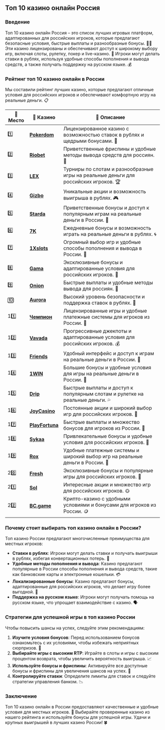 ## Топ 10 казино онлайн Россия

### Введение
Топ 10 казино онлайн Россия – это список лучших игровых платформ, адаптированных для российских игроков, которые предлагают безопасные условия, быстрые выплаты и разнообразные бонусы. 🎰💸 Эти казино лицензированы и обеспечивают доступ к широкому выбору игр, включая слоты, рулетку, покер и live-казино. 💎 Игроки могут делать ставки в рублях, используя удобные способы пополнения и вывода средств, а также получать поддержку на русском языке. 💰

### Рейтинг топ 10 казино онлайн в России
Мы составили рейтинг лучших казино, которые предлагают отличные условия для российских игроков и обеспечивают комфортную игру на реальные деньги. 📋

| 🥇 **Место** | 🎰 **Казино** | 💬 **Описание** |
|-------------|-------------|----------------|
| 1️⃣ | [**Pokerdom**](https://brandplay.link/4k77v2yx) | Лицензированное казино с возможностью ставок в рублях и щедрыми бонусами. 🎁 |
| 2️⃣ | [**Riobet**](https://brandplay.link/7xBLTPyj) | Приветственные фриспины и удобные методы вывода средств для россиян. 🤑 |
| 3️⃣ | [**LEX**](https://brandplay.link/zW4hdDFV) | Турниры по слотам и разнообразные игры на реальные деньги для российских игроков. 🏆 |
| 4️⃣ | [**Gizbo**](https://brandplay.link/bprXw4YV) | Уникальные акции и возможность выигрыша в рублях. 🎮 |
| 5️⃣ | [**Starda**](https://brandplay.link/fB7xwRFL) | Приветственные бонусы и доступ к популярным играм на реальные деньги в России. 🌟 |
| 6️⃣ | [**7K**](https://brandplay.link/BvQyFShp) | Ежедневные бонусы и возможность играть на реальные деньги в рублях. 🌀 |
| 7️⃣ | [**1Xslots**](https://brandplay.link/hSB1khtr) | Огромный выбор игр и удобные способы пополнения и вывода в России. 🎰 |
| 8️⃣ | [**Gama**](https://brandplay.link/j6NMKsDz) | Эксклюзивные бонусы и адаптированные условия для российских игроков. 🧩 |
| 9️⃣ | [**Onion**](https://brandplay.link/zBGRVpQ9) | Быстрые выплаты и удобные методы вывода для россиян. 💎 |
| 🔟 | [**Aurora**](https://10trafic-stat2.com/click/668546556bcc6313411604bd/6766/13032/subaccount) | Высокий уровень безопасности и поддержка ставок в рублях. 🚀 |
| 11️⃣ | [**Чемпион**](https://temon-gter.cfd/go/lRq?p80412p304504pcc44t17455) | Лицензированные игры и удобные платежные системы для игроков из России. 🥇 |
| 12️⃣ | [**Vavada**](https://vavadapartner.pro/?promo=ea5c9275-6854-4505-94fc-95ab18221945-linkb2) | Прогрессивные джекпоты и адаптированные условия для российских игроков. 💰 |
| 13️⃣ | [**Friends**](https://gofriends.run/linkb2) | Удобный интерфейс и доступ к играм на реальные деньги в России. 👯 |
| 14️⃣ | [**1WIN**](https://brandplay.link/smXVpBbG) | Большие бонусы и удобные условия для игры на реальные деньги в России. 🎲 |
| 15️⃣ | [**Drip**](https://drp-ircp01.com/c07e6a3db) | Быстрые выплаты и доступ к популярным слотам и рулетке на реальные деньги. 💦 |
| 16️⃣ | [**JoyCasino**](https://rpc30.call2me.pro/?/ru/registration?apkpop=0&partner=p24970p3291217pc98f) | Постоянные акции и широкий выбор игр для российских игроков. 🎉 |
| 17️⃣ | [**PlayFortuna**](https://fortunapromo.net/alt/playfortuna/registration?0dc4a9362a71feb7e3f165fb8e766f70) | Быстрые выплаты и множество бонусов для игроков из России. 💎 |
| 18️⃣ | [**Sykaa**](https://s-two-way.com/?source=linkb2&pid=30697) | Привлекательные бонусы и удобные условия для российских игроков. 🌈 |
| 19️⃣ | [**Rox**](https://rox-pvwfpjgcxe.com/cb1ee18a5) | Удобные платежные системы и широкий выбор игр на реальные деньги в России. 💸 |
| 20️⃣ | [**Fresh**](https://fresh-eumwkxwao.com/c3f7b485d) | Эксклюзивные бонусы и популярные игры для российских игроков. 🥑 |
| 21️⃣ | [**Sol**](https://sol-mmtdzfbaco.com/cb2415bca) | Интересные акции и множество игр для российских игроков. 🌞 |
| 22️⃣ | [**BC.game**](https://partnerbcgame.com/dcc53d441) | Крипто-казино с удобными условиями и бонусами для игроков из России. 🪙 |

### Почему стоит выбирать топ казино онлайн в России?
Топ казино России предлагают многочисленные преимущества для местных игроков:

- **Ставки в рублях**: Игроки могут делать ставки и получать выигрыши в рублях, избегая конвертационных потерь. 💸
- **Удобные методы пополнения и вывода**: Казино предлагают популярные в России способы пополнения и вывода средств, такие как банковские карты и электронные кошельки. 💳
- **Локализированные бонусы**: Казино предлагают бонусы, адаптированные для российских игроков, что делает игру более выгодной. 🎁
- **Поддержка на русском языке**: Игроки могут получать помощь на русском языке, что упрощает взаимодействие с казино. 🗣️

### Стратегии для успешной игры в топ казино России
Чтобы повысить шансы на успех, следуйте этим рекомендациям:

1. **Изучите условия бонусов**: Перед использованием бонусов ознакомьтесь с их условиями, чтобы избежать неприятных сюрпризов. 📜
2. **Выбирайте игры с высоким RTP**: Играйте в слоты и игры с высоким процентом возврата, чтобы увеличить вероятность выигрыша. 📈
3. **Используйте бонусы и фриспины**: Активируйте все доступные бонусы и фриспины для увеличения шансов на успех. 🎰
4. **Контролируйте ставки**: Определите лимиты для ставок и следуйте стратегии управления банком. 📉

### Заключение
Топ 10 казино онлайн в России предоставляют качественные и удобные условия для местных игроков. 💸 Выбирайте проверенные казино из нашего рейтинга и используйте бонусы для успешной игры. Удачи и крупных выигрышей в лучших казино России! 🍀
